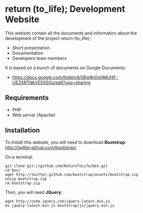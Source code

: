 return (to_life); Development Website
=====================================

This website contain all the documents and information
about the development of the project return (to_life);:
* Short presentation
* Documentation
* Developers team members

It is based on a bunch of documents on Google Documents:
* https://docs.google.com/folder/d/0Bw8n0yHMUHF-UEZXRTNkVE5XSGs/edit?usp=sharing

Requirements
------------

* PHP
* Web server (Apache)

Installation
------------

To install this website, you will need to download __Bootstrap__:
http://twitter.github.com/bootstrap/

On a terminal:
```shell
git clone git://github.com/ReturnToLife/Dev.git
cd Dev/
wget http://twitter.github.com/bootstrap/assets/bootstrap.zip
unzip bootstrap.zip
rm bootstrap.zip
```

Then, you will need __JQuery__:
```shell
wget http://code.jquery.com/jquery-latest.min.js
mv jquery-latest.min.js bootstrap/js/jquery.min.js
```
